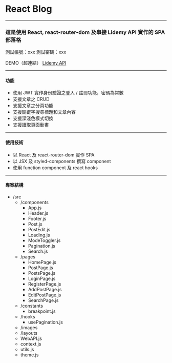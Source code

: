 # React Blog

---

### 這是使用 React, react-router-dom 及串接 Lidemy API 實作的 SPA 部落格

測試帳號：xxx 
測試密碼：xxx

DEMO（超連結）
[Lidemy API](https://github.com/Lidemy/lidemy-student-json-api-server)

---

#### 功能

- 使用 JWT 實作身份驗證之登入 / 註冊功能，密碼為常數
- 支援文章之 CRUD 
- 支援文章之分頁功能
- 支援關鍵字搜尋標題和文章內容
- 支援深淺色模式切換
- 支援讀取頁面動畫

---

#### 使用技術

- 以 React 及 react-router-dom 實作 SPA
- 以 JSX 及 styled-components 撰寫 component
- 使用 function component 及 react hooks

---

#### 專案結構

- /src
    - /components
      - App.js
      - Header.js
      - Footer.js
      - Post.js
      - PostEdit.js
      - Loading.js
      - ModeToggler.js
      - Pagination.js
      - Search.js
    - /pages
       - HomePage.js
       - PostPage.js
       - PostsPage.js
       - LoginPage.js
       - RegisterPage.js
       - AddPostPage.js
       - EditPostPage.js
       - SearchPage.js
    - /constants
      - breakpoint.js
    - /hooks
      - usePagination.js
    - /images
    - /layouts
    - WebAPI.js
    - context.js
    - utils.js
    - theme.js
